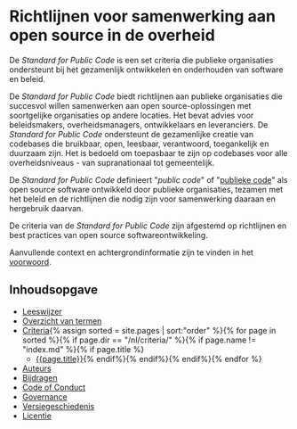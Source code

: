 
# Richtlijnen voor samenwerking aan open source in de overheid

De *Standard for Public Code* is een set criteria die publieke organisaties ondersteunt bij het gezamenlijk ontwikkelen en onderhouden van software en beleid.

De *Standard for Public Code* biedt richtlijnen aan publieke organisaties die succesvol willen samenwerken aan open source-oplossingen met soortgelijke organisaties op andere locaties. Het bevat advies voor beleidsmakers, overheidsmanagers, ontwikkelaars en leveranciers. De *Standard for Public Code* ondersteunt de gezamenlijke creatie van codebases die bruikbaar, open, leesbaar, verantwoord, toegankelijk en duurzaam zijn. Het is bedoeld om toepasbaar te zijn op codebases voor alle overheidsniveaus - van supranationaal tot gemeentelijk.

De *Standard for Public Code* definieert "*public code*" of "[publieke code](https://www.standardforpubliccode.org/glossary.html#public-code)" als open source software ontwikkeld door publieke organisaties, tezamen met het beleid en de richtlijnen die nodig zijn voor samenwerking daaraan en hergebruik daarvan.

De criteria van de *Standard for Public Code* zijn afgestemd op richtlijnen en best practices van open source softwareontwikkeling.

Aanvullende context en achtergrondinformatie zijn te vinden in het [voorwoord](foreword.md).

## Inhoudsopgave

* [Leeswijzer](readers-guide.md)
* [Overzicht van termen](glossary.md)
* [Criteria](criteria/){% assign sorted = site.pages | sort:"order" %}{% for page in sorted %}{% if page.dir == "/nl/criteria/" %}{% if page.name != "index.md" %}{% if page.title %}
  * [{{page.title}}]({{site.baseurl}}{{page.url}}){% endif%}{% endif%}{% endif%}{% endfor %}
* [Auteurs](AUTHORS.md)
* [Bijdragen](CONTRIBUTING.md)
* [Code of Conduct](CODE_OF_CONDUCT.md)
* [Governance](GOVERNANCE.md)
* [Versiegeschiedenis](CHANGELOG.md)
* [Licentie](LICENSE.md)

